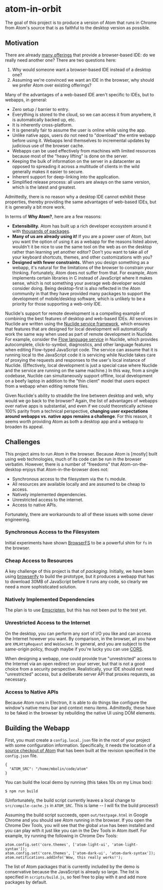 # atom-in-orbit

The goal of this project is to produce a version of Atom that runs in Chrome
from Atom's source that is as faithful to the desktop version as possible.

## Motivation

There are already [many offerings](https://www.slant.co/topics/713/~cloud-ides)
that provide a browser-based IDE: do we really need another one? There are two
questions here:

1. Why would someone want a browser-based IDE instead of a desktop one?
2. Assuming we're convinced we want an IDE in the browser, why should we prefer
Atom over existing offerings?

Many of the advantages of a web-based IDE aren't specific to IDEs, but to
webapps, in general:

* Zero setup / barrier to entry.
* Everything is stored to the cloud, so we can access it from anywhere, it is
automatically backed up, etc.
* It is inherently cross-platform.
* It is generally fair to assume the user is online while using the app.
* Unlike native apps, users do not need to "download" the entire webapp before
  using it. Webapps lend themselves to incremental updates by judicious use
  of the browser cache.
* Webapps can be used effectively from machines with limited resources because
  most of the "heavy lifting" is done on the server.
* Keeping the bulk of information on the server in a datacenter as opposed to
  spreading it across a multitude of clients in the wild generally makes it
  easier to secure.
* Inherent support for deep-linking into the application.
* Simplified release process: all users are always on the same version, which is
  the latest and greatest.

Admittedly, there is no reason why a desktop IDE cannot exhibit these
properties, thereby providing the same advantages of web-based IDEs, but it is
generally a bit more work.

In terms of **Why Atom?**, here are a few reasons:

* **Extensibility.** Atom has built up a rich developer ecosystem around it with
[thousands of packages](https://atom.io/packages).
* **Many of us are already using it!** If you are a power user of Atom, but you
want the option of using it as a webapp for the reasons listed above, wouldn't
it be nice to use the same tool on the web as on the desktop rather than
learning yet another editor? Don't you want to take all of your keyboard
shortcuts, themes, and other customizations with you?
* **Designed with fewer constraints.** When you design something as a webapp,
it's natural for the limitations of the browser to constrain your thinking.
Fortunately, Atom does not suffer from that. For example, Atom implements
certain libraries in C instead of JavaScript where it makes sense, which is not
something your average web developer would consider doing. Being desktop-first
is also reflected in the Atom community in that they have provided many packages
to support the development of mobile/desktop software, which is unlikely to be a
priority for those supporting a web-only IDE.

Nuclide's support for remote development is a compelling example of combining
the best features of desktop and web-based IDEs. All services in Nuclide are
written using the [Nuclide service framework](
https://github.com/facebook/nuclide/wiki/Remote-Nuclide-Services), which ensures
that features that are designed for local development will automatically work
the same way when used as part of remote development in Nuclide. For example,
consider the [Flow language service](https://nuclide.io/docs/languages/flow/) in
Nuclide, which provides autocomplete, click-to-symbol, diagnostics, and other
language features when editing Flow-typed JavaScript code. The service can
assume that it is running local to the JavaScript code it is servicing while
Nuclide takes care of proxying the requests and responses to the user's local
instance of Nuclide. (Effectively, local development is just a special case
where Nuclide and the service are running on the same machine.)
In this way, from a single codebase, Nuclide can
simultaneously support offline, local development on a beefy laptop in addition
to the "thin client" model that users expect from a webapp when editing remote
files.

Given Nuclide's ability to straddle the line between desktop and web, why would
we go back to the browser? Again, the list of advantages of webapps over native
apps is substantial, and even if we could theoretically achieve 100% parity from
a technical perspective, **changing user expectations around webapps vs. native
apps remains a challenge**. For this reason, it seems worth providing Atom as
both a desktop app and a webapp to broaden its appeal.

## Challenges

This project aims to run Atom in the browser. Because Atom is [mostly]
built using web technologies, much of its code can be run in the browser
verbatim. However, there is a number of "freedoms" that Atom-on-the-desktop
enjoys that Atom-in-the-browser does not:

* Synchronous access to the filesystem via the `fs` module.
* All resources are available locally and are assumed to be cheap to access.
* Natively implemented dependencies.
* Unrestricted access to the internet.
* Access to native APIs.

Fortunately, there are workarounds to all of these issues with some clever
engineering.

### Synchronous Access to the Filesystem

Initial experiments have shown [BrowserFS](https://github.com/jvilk/BrowserFS)
to be a powerful shim for `fs` in the browser.

### Cheap Access to Resources

A key challenge of this project is that of *packaging*.
Initially, we have been using [browserify](http://browserify.org/) to build the
prototype, but it produces a webapp that has to download 30MB of JavaScript
before it runs any code, so clearly we need a more sophisticated solution.

### Natively Implemented Dependencies

The plan is to use [Emscripten](http://kripken.github.io/emscripten-site/), but
this has not been put to the test yet.

### Unrestricted Access to the Internet

On the desktop, you can perform any sort of I/O you like and can access the
Internet however you want. By comparison, in the browser, all you have are
`XMLHttpRequest` and `WebSocket`. In general, and you are subject to the
same-origin policy, though maybe if you're lucky you can use [CORS](
https://developer.mozilla.org/en-US/docs/Web/HTTP/Access_control_CORS).

When designing a webapp, one could provide true "unrestricted" access to the
Internet via an open redirect on your server, but that is not a good choice from
a security perspective. Realistically, your IDE should not need "unrestricted"
access, but a deliberate server API that proxies requests, as necessary.

### Access to Native APIs

Because Atom runs in Electron, it is able to do things like configure the
window's native menu bar and context menu items. Admittedly, these have to be
faked in the browser by rebuilding the native UI using DOM elements.

## Building the Webapp

First, you must create a `config.local.json` file in the root of your project
with some configuration information. Specifically, it needs the location of a
[source checkout of Atom](https://github.com/atom/atom) that has been built at
the revision specified in the `config.json` file.

```
{
  "ATOM_SRC": "/home/mbolin/code/atom"
}
```

You can build the local demo by running (this takes 10s on my Linux box):

```
$ npm run build
```

(Unfortunately, the build script currently leaves a local change to
`src/compile-cache.js` in `ATOM_SRC`. This is lame -- I will fix the build
process!)

Assuming the build script succeeds, open `out/testpage.html` in Google Chrome
and you should see Atom running in the browser. If you open the Chrome Dev
Tools, you will see that the global `atom` has been installed and you can play
with it just like you can in the Dev Tools in Atom itself. For example, try
running the following in Chrome Dev Tools:

```
atom.config.set('core.themes', ['atom-light-ui', 'atom-light-syntax']);
atom.config.set('core.themes', ['atom-dark-ui', 'atom-dark-syntax']);
atom.notifications.addInfo('Wow, this really works!');
```

The list of Atom packages that is currently included by the demo is conservative
because the JavaScript is already so large. The list is specified in
`scripts/build.js`, so feel free to play with it and add more packages by
default.
